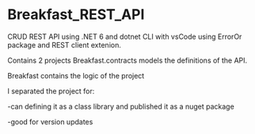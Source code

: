 # Breakfast_REST_API


CRUD REST API using .NET 6
and dotnet CLI with vsCode
using ErrorOr package and REST client extenion.

Contains 2 projects
Breakfast.contracts models the definitions of the API.

Breakfast contains the logic of the project


I separated the project for:

-can defining it as a class library and published it as a nuget package

-good for version updates
